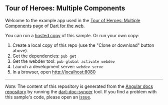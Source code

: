 ## Tour of Heroes: Multiple Components

Welcome to the example app used in the
[Tour of Heroes: Multiple Components](https://webdev.dartlang.org/angular/tutorial/toh-pt3) page
of [Dart for the web](https://webdev.dartlang.org).

You can run a [hosted copy](https://webdev.dartlang.org/examples/toh-3) of this
sample. Or run your own copy:

1. Create a local copy of this repo (use the "Clone or download" button above).
2. Get the dependencies: `pub get`
3. Get the webdev tool: `pub global activate webdev`
4. Launch a development server: `webdev serve`
5. In a browser, open [http://localhost:8080](http://localhost:8080)

---

*Note:* The content of this repository is generated from the
[Angular docs repository][docs repo] by running the
[dart-doc-syncer](//github.com/dart-lang/dart-doc-syncer) tool.
If you find a problem with this sample's code, please open an [issue][].

[docs repo]: //github.com/dart-lang/site-webdev/tree/master/examples/ng/doc/toh-3
[issue]: //github.com/dart-lang/site-webdev/issues/new?title=[master]%20examples/ng/doc/toh-3
